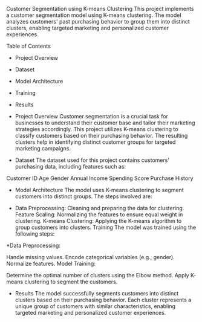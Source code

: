 Customer Segmentation using K-means Clustering
This project implements a customer segmentation model using K-means clustering. The model analyzes customers' past purchasing behavior to group them into distinct clusters, enabling targeted marketing and personalized customer experiences.

Table of Contents
* Project Overview
* Dataset
* Model Architecture
* Training
* Results

* Project Overview
Customer segmentation is a crucial task for businesses to understand their customer base and tailor their marketing strategies accordingly. This project utilizes K-means clustering to classify customers based on their purchasing behavior. The resulting clusters help in identifying distinct customer groups for targeted marketing campaigns.

* Dataset
The dataset used for this project contains customers' purchasing data, including features such as:

Customer ID
Age
Gender
Annual Income
Spending Score
Purchase History
* Model Architecture
The model uses K-means clustering to segment customers into distinct groups. The steps involved are:

* Data Preprocessing: Cleaning and preparing the data for clustering.
Feature Scaling: Normalizing the features to ensure equal weight in clustering.
K-means Clustering: Applying the K-means algorithm to group customers into clusters.
Training
The model was trained using the following steps:

*Data Preprocessing:

Handle missing values.
Encode categorical variables (e.g., gender).
Normalize features.
Model Training:

Determine the optimal number of clusters using the Elbow method.
Apply K-means clustering to segment the customers.
* Results
The model successfully segments customers into distinct clusters based on their purchasing behavior. Each cluster represents a unique group of customers with similar characteristics, enabling targeted marketing and personalized customer experiences.
